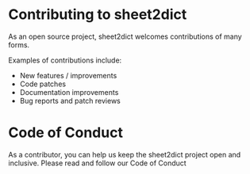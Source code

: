 Contributing to sheet2dict  
======================  

As an open source project, sheet2dict welcomes contributions of many forms.

Examples of contributions include:  
* New features / improvements
* Code patches  
* Documentation improvements  
* Bug reports and patch reviews  


Code of Conduct
===============

As a contributor, you can help us keep the sheet2dict project open and inclusive.
Please read and follow our Code of Conduct
